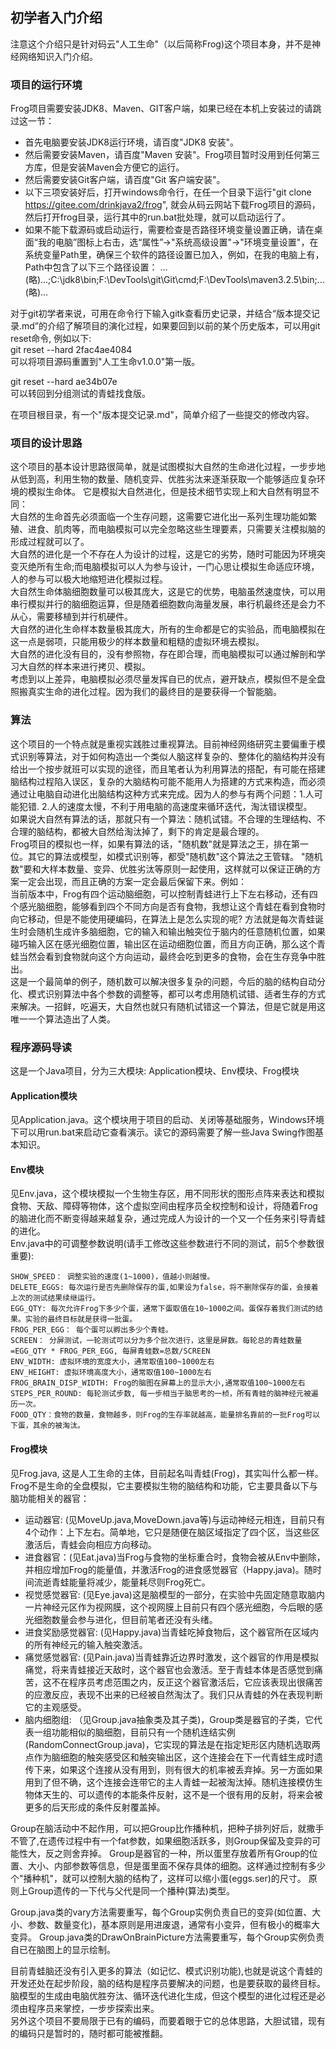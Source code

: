 ## 初学者入门介绍
注意这个介绍只是针对码云"人工生命"（以后简称Frog)这个项目本身，并不是神经网络知识入门介绍。

### 项目的运行环境
Frog项目需要安装JDK8、Maven、GIT客户端，如果已经在本机上安装过的请跳过这一节：  
* 首先电脑要安装JDK8运行环境，请百度"JDK8 安装"。
* 然后需要安装Maven，请百度"Maven 安装"。Frog项目暂时没用到任何第三方库，但是安装Maven会方便它的运行。
* 然后需要安装Git客户端，请百度"Git 客户端安装"。
* 以下三项安装好后，打开windows命令行，在任一个目录下运行"git clone https://gitee.com/drinkjava2/frog", 就会从码云网站下载Frog项目的源码，然后打开frog目录，运行其中的run.bat批处理，就可以启动运行了。
* 如果不能下载源码或启动运行，需要检查是否路径环境变量设置正确，请在桌面“我的电脑”图标上右击，选“属性”->"系统高级设置"->"环境变量设置"，在系统变量Path里，确保三个软件的路径设置已加入，例如，在我的电脑上有，Path中包含了以下三个路径设置：
...(略)...;C:\jdk8\bin;F:\DevTools\git\Git\cmd;F:\DevTools\maven3.2.5\bin;...(略)...   

对于git初学者来说，可用在命令行下输入gitk查看历史记录，并结合“版本提交记录.md”的介绍了解项目的演化过程，如果要回到以前的某个历史版本，可以用git reset命令,  例如以下:  
git reset --hard 2fac4ae4084   
可以将项目源码重置到"人工生命v1.0.0"第一版。  

git reset --hard ae34b07e  
可以转回到分组测试的青蛙找食版。  

在项目根目录，有一个"版本提交记录.md"，简单介绍了一些提交的修改内容。

### 项目的设计思路
这个项目的基本设计思路很简单，就是试图模拟大自然的生命进化过程，一步步地从低到高，利用生物的数量、随机变异、优胜劣汰来逐渐获取一个能够适应复杂环境的模拟生命体。
它是模拟大自然进化，但是技术细节实现上和大自然有明显不同：  
大自然的生命首先必须面临一个生存问题，这需要它进化出一系列生理功能如繁殖、进食、肌肉等，而电脑模拟可以完全忽略这些生理要素，只需要关注模拟脑的形成过程就可以了。  
大自然的进化是一个不存在人为设计的过程，这是它的劣势，随时可能因为环境突变灭绝所有生命;而电脑模拟可以人为参与设计，一门心思让模拟生命适应环境，人的参与可以极大地缩短进化模拟过程。  
大自然生命体脑细胞数量可以极其庞大，这是它的优势，电脑虽然速度快，可以用串行模拟并行的脑细胞运算，但是随着细胞数向海量发展，串行机最终还是会力不从心，需要移植到并行机硬件。     
大自然的进化生命样本数量极其庞大，所有的生命都是它的实验品，而电脑模拟在这一点是弱项，只能用极少的样本数量和粗糙的虚拟环境去模拟。  
大自然的进化没有目的，没有参照物，存在即合理，而电脑模拟可以通过解剖和学习大自然的样本来进行拷贝、模拟。  
考虑到以上差异，电脑模拟必须尽量发挥自已的优点，避开缺点，模拟但不是全盘照搬真实生命的进化过程。因为我们的最终目的是要获得一个智能脑。  

### 算法
这个项目的一个特点就是重视实践胜过重视算法。目前神经网络研究主要偏重于模式识别等算法，对于如何构造出一个类似人脑这样复杂的、整体化的脑结构并没有给出一个按步就班可以实现的途径，而且笔者认为利用算法的搭配，有可能在搭建脑结构过程陷入误区，复杂的大脑结构可能不能用人为搭建的方式来构造，而必须通过让电脑自动进化出脑结构这种方式来完成。因为人的参与有两个问题：1.人可能犯错. 2.人的速度太慢，不利于用电脑的高速度来循环迭代，淘汰错误模型。  
如果说大自然有算法的话，那就只有一个算法：随机试错。不合理的生理结构、不合理的脑结构，都被大自然给淘汰掉了，剩下的肯定是最合理的。  
Frog项目的模拟也一样，如果有算法的话，"随机数"就是算法之王，排在第一位。其它的算法或模型，如模式识别等，都受"随机数"这个算法之王管辖。
"随机数"要和大样本数量、变异、优胜劣汰等原则一起使用，这样就可以保证正确的方案一定会出现，而且正确的方案一定会最后保留下来。例如：  
当前版本中，Frog有四个运动脑细胞，可以控制青蛙进行上下左右移动，还有四个感光脑细胞，能够看到四个不同方向是否有食物，我想让这个青蛙在看到食物时向它移动，但是不能使用硬编码，在算法上是怎么实现的呢?   方法就是每次青蛙诞生时会随机生成许多脑细胞，它的输入和输出触突位于脑内的任意随机位置，如果碰巧输入区在感光细胞位置，输出区在运动细胞位置，而且方向正确，那么这个青蛙当然会看到食物就向这个方向运动，最终会吃到更多的食物，会在生存竞争中胜出。  
这是一个最简单的例子，随机数可以解决很多复杂的问题，今后的脑的结构自动分化、模式识别算法中各个参数的调整等，都可以考虑用随机试错、适者生存的方式来解决。一招鲜，吃遍天，大自然也就只有随机试错这一个算法，但是它就是用这唯一一个算法造出了人类。 
 
### 程序源码导读
这是一个Java项目，分为三大模块: Application模块、Env模块、Frog模块

#### Application模块
见Application.java。这个模块用于项目的启动、关闭等基础服务，Windows环境下可以用run.bat来启动它查看演示。读它的源码需要了解一些Java Swing作图基本知识。  

#### Env模块
见Env.java，这个模块模拟一个生物生存区，用不同形状的图形点阵来表达和模拟食物、天敌、障碍等物体，这个虚拟空间由程序员全权控制和设计，将随着Frog的脑进化而不断变得越来越复杂，通过完成人为设计的一个又一个任务来引导青蛙的进化。   
Env.java中的可调整参数说明(请手工修改这些参数进行不同的测试，前5个参数很重要):
```
SHOW_SPEED： 调整实验的速度(1~1000)，值越小则越慢。
DELETE_EGGS: 每次运行是否先删除保存的蛋,如果设为false，将不删除保存的蛋，会接着上次的测试结果续继运行。 
EGG_QTY: 每次允许Frog下多少个蛋，通常下蛋取值在10~1000之间。蛋保存着我们测试的结果。实验的最终目标就是获得一批蛋。
FROG_PER_EGG： 每个蛋可以孵出多少个青蛙。  
SCREEN： 分屏测试，一轮测试可以分为多个批次进行，这里是屏数。每轮总的青蛙数量=EGG_QTY * FROG_PER_EGG, 每屏青蛙数=总数/SCREEN  
ENV_WIDTH: 虚拟环境的宽度大小，通常取值100~1000左右
ENV_HEIGHT: 虚拟环境高度大小，通常取值100~1000左右
FROG_BRAIN_DISP_WIDTH: Frog的脑图在屏幕上的显示大小,通常取值100~1000左右
STEPS_PER_ROUND: 每轮测试步数, 每一步相当于脑思考的一桢，所有青蛙的脑神经元被遍历一次。
FOOD_QTY：食物的数量，食物越多，则Frog的生存率就越高，能量排名靠前的一批Frog可以下蛋，其余的被淘汰。  
```
#### Frog模块
见Frog.java, 这是人工生命的主体，目前起名叫青蛙(Frog)，其实叫什么都一样。Frog不是生命的全盘模拟，它主要模拟生物的脑结构和功能，它主要具备以下与脑功能相关的器官：  
* 运动器官: (见MoveUp.java,MoveDown.java等)与运动神经元相连，目前只有4个动作：上下左右。简单地，它只是随便在脑区域指定了四个区，当这些区激活后，青蛙会向相应方向移动。  
* 进食器官：(见Eat.java)当Frog与食物的坐标重合时，食物会被从Env中删除，并相应增加Frog的能量值，并激活Frog的进食感觉器官（Happy.java)。随时间流逝青蛙能量将减少，能量耗尽则Frog死亡。  
* 视觉感觉器官: (见Eye.java)这是脑模型的一部分，在实验中先固定随意取脑内一片神经元区作为视网膜，这个视网膜上目前只有四个感光细胞，今后眼的感光细胞数量会参与进化，但目前笔者还没有头绪。  
* 进食奖励感觉器官: (见Happy.java)当青蛙吃掉食物后，这个器官所在区域内的所有神经元的输入触突激活。  
* 痛觉感觉器官: (见Pain.java)当青蛙靠近边界时激发，这个器官的作用是模拟痛觉，将来青蛙接近天敌时，这个器官也会激活。至于青蛙本体是否感觉到痛苦，这不在程序员考虑范围之内，反正这个器官激活后，它应该表现出很痛苦的应激反应，表现不出来的已经被自然淘汰了。我们只从青蛙的外在表现判断它的主观感受。  
* 脑内细胞组: （见Group.java抽象类及其子类)，Group类是器官的子类，它代表一组功能相似的脑细胞，目前只有一个随机连结实例(RandomConnectGroup.java)，它实现的算法是在指定矩形区内随机选取两点作为脑细胞的触突感受区和触突输出区，这个连接会在下一代青蛙生成时遗传下来，如果这个连接从没有用到，则有很大的机率被丢弃掉。另一方面如果用到了但不确，这个连接会连带它的主人青蛙一起被淘汰掉。随机连接模仿生物体天生的、可以遗传的本能条件反射，这不是一个很有用的反射，将来会被更多的后天形成的条件反射覆盖掉。

Group在脑活动中不起作用，可以把Group比作播种机，把种子排列好后，就撒手不管了,在遗传过程中有一个fat参数，如果细胞活跃多，则Group保留及变异的可能性大，反之则舍弃掉。
Group是器官的一种，所以蛋里存放着所有Group的位置、大小、内部参数等信息，但是蛋里面不保存具体的细胞。这样通过控制有多少个"播种机"，就可以控制大脑的结构了，这样可以缩小蛋(eggs.ser)的尺寸。 原则上Group遗传的一下代与父代是同一个播种(算法)类型。 
 
Group.java类的vary方法需要重写，每个Group实例负责自已的变异(如位置、大小、参数、数量变化)，基本原则是用进废退，通常有小变异，但有极小的概率大变异。
Group.java类的DrawOnBrainPicture方法需要重写，每个Group实例负责自已在脑图上的显示绘制。

目前青蛙脑还没有引入更多的算法（如记忆、模式识别功能),也就是说这个青蛙的开发还处在起步阶段，脑的结构是程序员要解决的问题，也是要获取的最终目标。脑模型的生成由电脑优胜夯汰、循环迭代进化生成，但这个模型的进化过程还是必须由程序员来掌控，一步步探索出来。  
另外这个项目不要局限于已有的编码，而要着眼于它的总体思路，大胆试错，现有的编码只是暂时的，随时都可能被推翻。  